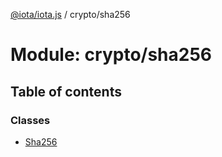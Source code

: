 [@iota/iota.js](../README.md) / crypto/sha256

# Module: crypto/sha256

## Table of contents

### Classes

- [Sha256](../classes/crypto_sha256.Sha256.md)
